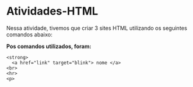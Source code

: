 # Atividades-HTML

Nessa atividade, tivemos que criar 3 sites HTML utilizando os seguintes comandos abaixo:  
  
**Pos comandos utilizados, foram:**  
```<h1> <h2> e <h3>  
<strong>  
  <a href="link" target="blink"> nome </a>
<br>
<hr>
<p>
```
  

  
